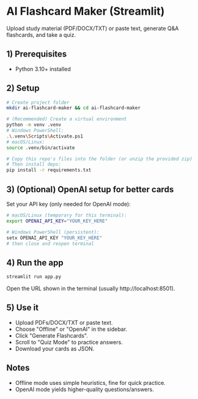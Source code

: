 # AI Flashcard Maker (Streamlit)

Upload study material (PDF/DOCX/TXT) or paste text, generate Q&A flashcards, and take a quiz.

## 1) Prerequisites
- Python 3.10+ installed

## 2) Setup
```bash
# Create project folder
mkdir ai-flashcard-maker && cd ai-flashcard-maker

# (Recommended) Create a virtual environment
python -m venv .venv
# Windows PowerShell:
.\.venv\Scripts\Activate.ps1
# macOS/Linux:
source .venv/bin/activate

# Copy this repo's files into the folder (or unzip the provided zip)
# Then install deps:
pip install -r requirements.txt
```

## 3) (Optional) OpenAI setup for better cards
Set your API key (only needed for OpenAI mode):
```bash
# macOS/Linux (temporary for this terminal):
export OPENAI_API_KEY="YOUR_KEY_HERE"

# Windows PowerShell (persistent):
setx OPENAI_API_KEY "YOUR_KEY_HERE"
# then close and reopen terminal
```

## 4) Run the app
```bash
streamlit run app.py
```

Open the URL shown in the terminal (usually http://localhost:8501).

## 5) Use it
- Upload PDFs/DOCX/TXT or paste text.
- Choose "Offline" or "OpenAI" in the sidebar.
- Click "Generate Flashcards".
- Scroll to "Quiz Mode" to practice answers.
- Download your cards as JSON.

## Notes
- Offline mode uses simple heuristics, fine for quick practice.
- OpenAI mode yields higher-quality questions/answers.
